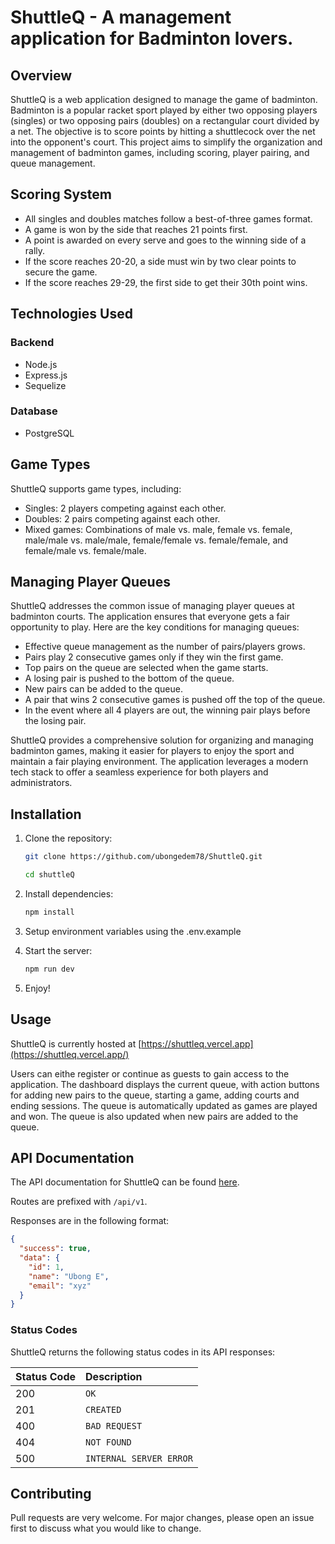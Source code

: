# ShuttleQ - A management application for Badminton lovers.

## Overview

ShuttleQ is a web application designed to manage the game of badminton. Badminton is a popular racket sport played by either two opposing players (singles) or two opposing pairs (doubles) on a rectangular court divided by a net. The objective is to score points by hitting a shuttlecock over the net into the opponent's court. This project aims to simplify the organization and management of badminton games, including scoring, player pairing, and queue management.

## Scoring System

- All singles and doubles matches follow a best-of-three games format.
- A game is won by the side that reaches 21 points first.
- A point is awarded on every serve and goes to the winning side of a rally.
- If the score reaches 20-20, a side must win by two clear points to secure the game.
- If the score reaches 29-29, the first side to get their 30th point wins.

## Technologies Used

### Backend

- Node.js
- Express.js
- Sequelize

### Database

- PostgreSQL

## Game Types

ShuttleQ supports game types, including:

- Singles: 2 players competing against each other.
- Doubles: 2 pairs competing against each other.
- Mixed games: Combinations of male vs. male, female vs. female, male/male vs. male/male, female/female vs. female/female, and female/male vs. female/male.

## Managing Player Queues

ShuttleQ addresses the common issue of managing player queues at badminton courts. The application ensures that everyone gets a fair opportunity to play. Here are the key conditions for managing queues:

- Effective queue management as the number of pairs/players grows.
- Pairs play 2 consecutive games only if they win the first game.
- Top pairs on the queue are selected when the game starts.
- A losing pair is pushed to the bottom of the queue.
- New pairs can be added to the queue.
- A pair that wins 2 consecutive games is pushed off the top of the queue.
- In the event where all 4 players are out, the winning pair plays before the losing pair.

ShuttleQ provides a comprehensive solution for organizing and managing badminton games, making it easier for players to enjoy the sport and maintain a fair playing environment. The application leverages a modern tech stack to offer a seamless experience for both players and administrators.

## Installation

1. Clone the repository:

   ```bash
   git clone https://github.com/ubongedem78/ShuttleQ.git

   cd shuttleQ
   ```

2. Install dependencies:

   ```bash
   npm install
   ```

3. Setup environment variables using the .env.example

4. Start the server:

   ```bash
   npm run dev
   ```

5. Enjoy!

## Usage

ShuttleQ is currently hosted at [https://shuttleq.vercel.app](https://shuttleq.vercel.app/)

Users can eithe register or continue as guests to gain access to the application. The dashboard displays the current queue, with action buttons for adding new pairs to the queue, starting a game, adding courts and ending sessions. The queue is automatically updated as games are played and won. The queue is also updated when new pairs are added to the queue.

## API Documentation

The API documentation for ShuttleQ can be found [here](https://shuttleq.onrender.com/api-docs/).

Routes are prefixed with `/api/v1`.

Responses are in the following format:

```json
{
  "success": true,
  "data": {
    "id": 1,
    "name": "Ubong E",
    "email": "xyz"
  }
}
```

### Status Codes

ShuttleQ returns the following status codes in its API responses:

| Status Code | Description             |
| :---------- | :---------------------- |
| 200         | `OK`                    |
| 201         | `CREATED`               |
| 400         | `BAD REQUEST`           |
| 404         | `NOT FOUND`             |
| 500         | `INTERNAL SERVER ERROR` |

## Contributing

Pull requests are very welcome. For major changes, please open an issue first to discuss what you would like to change.
